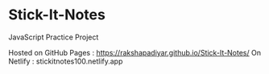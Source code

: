 # Stick-It-Notes
JavaScript Practice Project

Hosted on GitHub Pages : https://rakshapadiyar.github.io/Stick-It-Notes/
On Netlify : stickitnotes100.netlify.app

